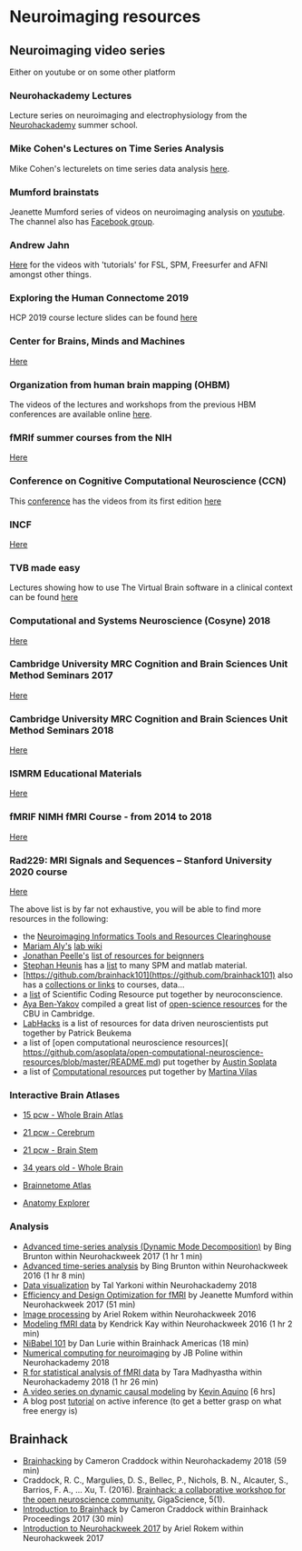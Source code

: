 ﻿# Neuroimaging resources

## Neuroimaging video series

Either on youtube or on some other platform

### Neurohackademy Lectures

Lecture series on neuroimaging and electrophysiology from the
[Neurohackademy](https://neurohackademy.org/course_type/lectures/) summer
school.

### Mike Cohen's Lectures on Time Series Analysis

Mike Cohen's lecturelets on time series data analysis
[here](https://mikexcohen.com/lectures.html).

### Mumford brainstats

Jeanette Mumford series of videos on neuroimaging analysis on
[youtube](https://www.youtube.com/channel/UCZ7gF0zm35FwrFpDND6DWeA). The channel
also has [Facebook group](https://www.facebook.com/groups/mumfordbrainstats/).

### Andrew Jahn

[Here](https://www.youtube.com/user/Shala5ha5ka) for the videos with 'tutorials'
for FSL, SPM, Freesurfer and AFNI amongst other things.

### Exploring the Human Connectome 2019

HCP 2019 course lecture slides can be found
[here](https://store.humanconnectome.org/courses/2019/exploring-the-human-connectome.php)

### Center for Brains, Minds and Machines

[Here](https://www.youtube.com/channel/UCGoxKRfTs0jQP52cfHCyyRQ)

### Organization from human brain mapping (OHBM)

The videos of the lectures and workshops from the previous HBM conferences are
available online [here](https://www.pathlms.com/ohbm/courses).

### fMRIf summer courses from the NIH

[Here](https://fmrif.nimh.nih.gov/public/fmri-course/)

### Conference on Cognitive Computational Neuroscience (CCN)

This [conference](https://ccneuro.org/) has the videos from its first edition
[here](https://ccneuro.org/2017/index.html@p=602.html)

### INCF

[Here](https://www.youtube.com/channel/UC6FYCVath84rVzs99Ecfxyw)

### TVB made easy

Lectures showing how to use The Virtual Brain software in a clinical context can
be found [here](https://training.incf.org/course/tvb-made-easy)

### Computational and Systems Neuroscience (Cosyne) 2018

[Here](https://www.youtube.com/playlist?list=PL9YzmV9joj3FNsAV2S_cKxY8Ik_-YlQfu)

### Cambridge University MRC Cognition and Brain Sciences Unit Method Seminars 2017

[Here](http://www.mrc-cbu.cam.ac.uk/conferences/methods-day-2017/)

### Cambridge University MRC Cognition and Brain Sciences Unit Method Seminars 2018

[Here](http://www.mrc-cbu.cam.ac.uk/conferences/methods-day-2018/)

### ISMRM Educational Materials

[Here](https://www.youtube.com/user/ISMRM/playlists)

### fMRIF NIMH fMRI Course - from 2014 to 2018

[Here](https://fmrif.nimh.nih.gov/public/fmri-course/fmri-course-summer-2014)

### Rad229: MRI Signals and Sequences – Stanford University 2020 course

[Here](https://www.youtube.com/playlist?list=PLscv4NA0bNSOWYDILwQPuXURMVkSaGuEU)

The above list is by far not exhaustive, you will be able to find more resources
in the following:

- the
  [Neuroimaging Informatics Tools and Resources Clearinghouse](https://www.nitrc.org/)
- [Mariam Aly's](https://twitter.com/mariam_s_aly)
  [lab wiki](https://osf.io/kgd9b/wiki/home/)
- [Jonathan Peelle's](@jpeelle)
  [list of resources for beignners](http://jonathanpeelle.net/mri-resources-for-beginners)
- [Stephan Heunis](https://twitter.com/fmrwhy) has a
  [list](https://www.fmrwhy.com/2018/06/28/spm12-matlab-scripting-tutorial-4/)
  to many SPM and matlab material.
- [https://github.com/brainhack101](https://github.com/brainhack101) also has a
  [collections or links](https://brainhack101.github.io/neurolinks/) to courses,
  data...
- a
  [list](https://docs.google.com/document/d/1Wt6sZUavq4oQf4t3tpQARcajf-6i4TtHlx_lw-WJD1U/edit#heading=h.rgwbys315r9s)
  of Scientific Coding Resource put together by neuroconscience.
- [Aya Ben-Yakov](@aya_ben_yakov) compiled a great list of
  [open-science resources](http://www.mrc-cbu.cam.ac.uk/openscience/resources/)
  for the CBU in Cambridge.
- [LabHacks](https://github.com/pbeukema/LabHacks) is a list of resources for
  data driven neuroscientists put together by Patrick Beukema
- a list of [open computational neuroscience resources](‏
  https://github.com/asoplata/open-computational-neuroscience-resources/blob/master/README.md)
  put together by [Austin Soplata](https://twitter.com/austinsoplata)
- a list of
  [Computational resources](https://github.com/martinagvilas/lists/blob/master/computational_resources.md)
  put together by [Martina Vilas](https://twitter.com/martinagvilas)

### Interactive Brain Atlases

- [15 pcw - Whole Brain Atlas](http://atlas.brain-map.org/atlas?atlas=138322603&_ga=2.75462097.21923152.1555421610-1429565100.1555421610)

- [21 pcw - Cerebrum](http://atlas.brain-map.org/atlas?atlas=3&_ga=2.106387264.21923152.1555421610-1429565100.1555421610#atlas=3&_ga=2.106387264.21923152.1555421610-1429565100.1555421610&plate=101892610&structure=10390&x=10112&y=23872&zoom=-6&resolution=64.04&z=3)

- [21 pcw - Brain Stem](http://atlas.brain-map.org/atlas?atlas=287730656&_ga=2.6657777.21923152.1555421610-1429565100.1555421610)

- [34 years old - Whole Brain](http://atlas.brain-map.org/atlas?atlas=138322605&_ga=2.6657777.21923152.1555421610-1429565100.1555421610)

- [Brainnetome Atlas](http://atlas.brainnetome.org/bnatlas.html)

- [Anatomy Explorer](https://www.innerbody.com/anatomy/nervous/medial-frontal-gyrus)

### Analysis

- [Advanced time-series analysis (Dynamic Mode Decomposition)](https://neurohackademy.org/course/advanced-time-series-analysis-dynamic-mode-decomposition/)
  by Bing Brunton within Neurohackweek 2017 (1 hr 1 min)
- [Advanced time-series analysis](https://neurohackademy.org/course/advanced-time-series-analysis/)
  by Bing Brunton within Neurohackweek 2016 (1 hr 8 min)
- [Data visualization](https://neurohackademy.org/course/data-visualization/) by
  Tal Yarkoni within Neurohackademy 2018
- [Efficiency and Design Optimization for fMRI](https://neurohackademy.org/course/efficiency-and-design-optimization-for-fmri/)
  by Jeanette Mumford within Neurohackweek 2017 (51 min)
- [Image processing](https://neurohackademy.org/course/image-processing/) by
  Ariel Rokem within Neurohackweek 2016
- [Modeling fMRI data](https://neurohackademy.org/course/modeling-fmri-data/) by
  Kendrick Kay within Neurohackweek 2016 (1 hr 2 min)
- [NiBabel 101](https://www.youtube.com/watch?v=9ffUQo2mF6w&list=PLNt4AJV1JZbfq0vdD4vcITV7x3OqGxLKp&t=0s&index=4)
  by Dan Lurie within Brainhack Americas (18 min)
- [Numerical computing for neuroimaging](https://neurohackademy.org/course/numerical-computing-for-neuroimaging/)
  by JB Poline within Neurohackademy 2018
- [R for statistical analysis of fMRI data](https://neurohackademy.org/course/r-for-statistical-analysis-of-fmri-data/)
  by Tara Madhyastha within Neurohackademy 2018 (1 hr 26 min)
- [A video series on dynamic causal modeling](https://www.youtube.com/watch?v=q-yypnHgCII&list=PLwiAO9Cs0Tb8wUGAnYY5yIMckB9tc4T3_)
  by [Kevin Aquino](https://twitter.com/kevin_m_aquino) [6 hrs]
- A blog post
  [tutorial](https://medium.com/@solopchuk/tutorial-on-active-inference-30edcf50f5dc)
  on active inference (to get a better grasp on what free energy is)

## Brainhack

- [Brainhacking](https://neurohackademy.org/course/brain-hacking/) by Cameron
  Craddock within Neurohackademy 2018 (59 min)
- Craddock, R. C., Margulies, D. S., Bellec, P., Nichols, B. N., Alcauter, S.,
  Barrios, F. A., … Xu, T. (2016).
  [Brainhack: a collaborative workshop for the open neuroscience community.](https://doi.org/10.1186/s13742-016-0121-x)
  GigaScience, 5(1).
- [Introduction to Brainhack](https://www.youtube.com/watch?v=JLJFKV7p74A) by
  Cameron Craddock within Brainhack Proceedings 2017 (30 min)
- [Introduction to Neurohackweek 2017](https://neurohackademy.org/course/introduction-to-neurohackweek-4/)
  by Ariel Rokem within Neurohackweek 2017
